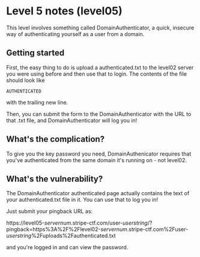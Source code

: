 Level 5 notes (level05)
=======================

This level involves something called DomainAuthenticator, a quick, insecure way of authenticating yourself as a user from a domain.

Getting started
---------------

First, the easy thing to do is upload a authenticated.txt to the level02 server you were using before and then use that to login. The contents of the file should look like

```
AUTHENTICATED

```

with the trailing new line.

Then, you can submit the form to the DomainAuthenticator with the URL to that .txt file, and DomainAuthenticator will log you in!

What's the complication?
------------------------

To give you the key password you need, DomainAuthenicator requires that you've authenticated from the same domain it's running on - not level02.

What's the vulnerability?
-------------------------

The DomainAuthenticator authenticated page actually contains the text of your authenticated.txt file in it. You can use that to log you in!

Just submit your pingback URL as:

https://level05-_servernum_.stripe-ctf.com/user-_userstring_/?pingback=https%3A%2F%2Flevel02-_servernum_.stripe-ctf.com%2Fuser-_userstring_%2Fuploads%2Fauthenticated.txt

and you're logged in and can view the password.